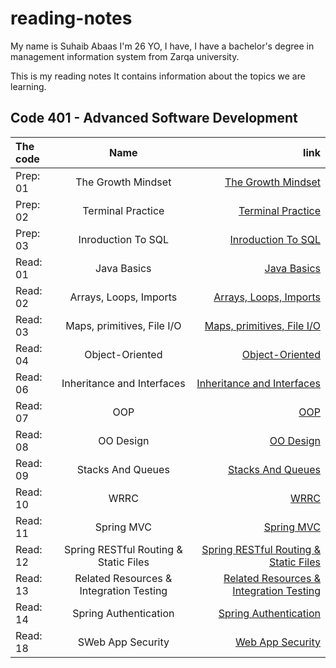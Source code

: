 # reading-notes

My name is Suhaib Abaas I'm 26 YO, I have, I have a bachelor's degree in management information system from Zarqa university.

This is my reading notes It contains information about the topics we are learning.

## Code 401 - Advanced Software Development

| The code      | Name          | link  |
| :------------ |:-------------:| -----:|
|  Prep: 01     | The Growth Mindset | [The Growth Mindset](https://suhibabbas.github.io/reading-notes/TheGrowthMindset) |
|  Prep: 02     | Terminal Practice  | [Terminal Practice](https://suhibabbas.github.io/reading-notes/TerminalPractice)  |
|  Prep: 03     | Inroduction To SQL | [Inroduction To SQL](https://suhibabbas.github.io/reading-notes/InroductionToSQL)  |
|  Read: 01     | Java Basics        | [Java Basics](https://suhibabbas.github.io/reading-notes/JavaBasics)  |
|  Read: 02     | Arrays, Loops, Imports    | [Arrays, Loops, Imports](https://suhibabbas.github.io/reading-notes/Arrays) |
|  Read: 03     | Maps, primitives, File I/O| [Maps, primitives, File I/O](https://suhibabbas.github.io/reading-notes/map) |
|  Read: 04     | Object-Oriented           | [Object-Oriented](https://suhibabbas.github.io/reading-notes/oop) |
|  Read: 06     | Inheritance and Interfaces           | [Inheritance and Interfaces ](https://suhibabbas.github.io/reading-notes/ini) |
|  Read: 07     |  OOP          | [OOP ](https://suhibabbas.github.io/reading-notes/oop) |
|  Read: 08     |  OO Design    | [OO Design](https://suhibabbas.github.io/reading-notes/OODesign) |
|  Read: 09     |  Stacks And Queues    | [Stacks And Queues](https://suhibabbas.github.io/reading-notes/StacksAndQueues) |
|  Read: 10     |  WRRC          | [WRRC](https://suhibabbas.github.io/reading-notes/WRRC) |
|  Read: 11     |  Spring MVC    | [Spring MVC](https://suhibabbas.github.io/reading-notes/Spring) |
|  Read: 12     |  Spring RESTful Routing & Static Files    | [Spring RESTful Routing & Static Files](https://suhibabbas.github.io/reading-notes/Spring2) |
|  Read: 13     |  Related Resources & Integration Testing    | [Related Resources & Integration Testing](https://suhibabbas.github.io/reading-notes/reading13) |
|  Read: 14     |  Spring Authentication    | [Spring Authentication](https://suhibabbas.github.io/reading-notes/authentication) |
|  Read: 18     |  SWeb App Security    | [Web App Security](https://suhibabbas.github.io/reading-notes/security) |

